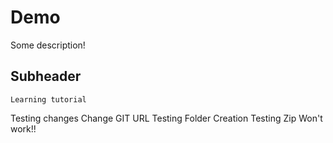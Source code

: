 # Demo

Some description!

## Subheader

    Learning tutorial

Testing changes
Change
GIT URL
Testing Folder Creation
Testing Zip
Won't work!!